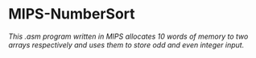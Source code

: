 # MIPS-NumberSort

<i>This .asm program written in MIPS allocates 10 words of memory to two arrays respectively and uses them to store odd and even integer input.</i>
